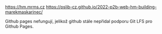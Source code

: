 https://hm.mrms.cz
https://pslib-cz.github.io/2022-p2b-web-hm-building-marekmaskarinec/

Github pages nefungují, jelikož github stále nepřidal podporu Git LFS pro
Github Pages.
